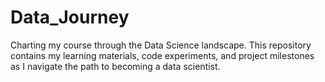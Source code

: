 # Data_Journey
Charting my course through the Data Science landscape. This repository contains my learning materials, code experiments, and project milestones as I navigate the path to becoming a data scientist.
